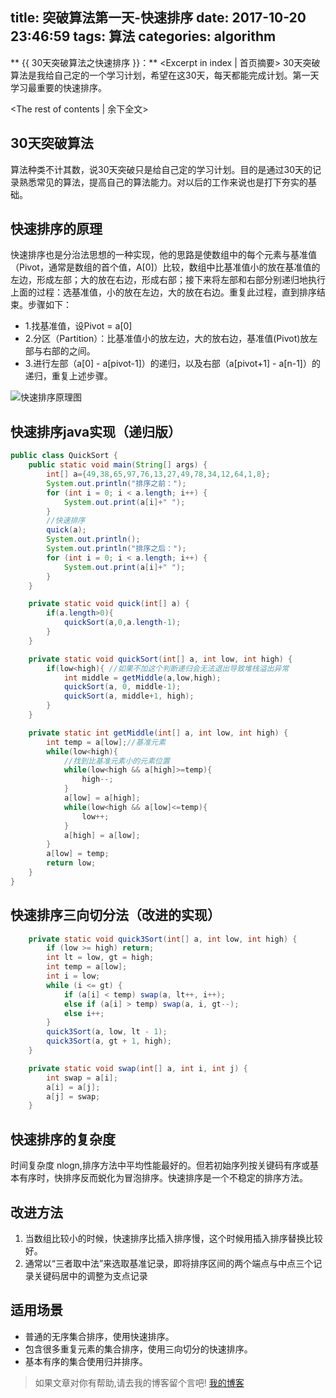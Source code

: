 title: 突破算法第一天-快速排序
date: 2017-10-20 23:46:59
tags: 算法
categories: algorithm
---
** {{ 30天突破算法之快速排序 }}：** <Excerpt in index | 首页摘要>
    30天突破算法是我给自己定的一个学习计划，希望在这30天，每天都能完成计划。第一天学习最重要的快速排序。
<!-- more -->
<The rest of contents | 余下全文>

## 30天突破算法
算法种类不计其数，说30天突破只是给自己定的学习计划。目的是通过30天的记录熟悉常见的算法，提高自己的算法能力。对以后的工作来说也是打下夯实的基础。

## 快速排序的原理
快速排序也是分治法思想的一种实现，他的思路是使数组中的每个元素与基准值（Pivot，通常是数组的首个值，A[0]）比较，数组中比基准值小的放在基准值的左边，形成左部；大的放在右边，形成右部；接下来将左部和右部分别递归地执行上面的过程：选基准值，小的放在左边，大的放在右边。重复此过程，直到排序结束。步骤如下：
* 1.找基准值，设Pivot = a[0] 
* 2.分区（Partition）：比基准值小的放左边，大的放右边，基准值(Pivot)放左部与右部的之间。
* 3.进行左部（a[0] - a[pivot-1]）的递归，以及右部（a[pivot+1] - a[n-1]）的递归，重复上述步骤。

![快速排序原理图](http://o7kalf5h3.bkt.clouddn.com/quicksort.jpg)

## 快速排序java实现（递归版）
```java
public class QuickSort {
    public static void main(String[] args) {
        int[] a={49,38,65,97,76,13,27,49,78,34,12,64,1,8};
        System.out.println("排序之前：");
        for (int i = 0; i < a.length; i++) {
            System.out.print(a[i]+" ");
        }
        //快速排序
        quick(a);
        System.out.println();
        System.out.println("排序之后：");
        for (int i = 0; i < a.length; i++) {
            System.out.print(a[i]+" ");
        }
    }

    private static void quick(int[] a) {
        if(a.length>0){
            quickSort(a,0,a.length-1);
        }
    }

    private static void quickSort(int[] a, int low, int high) {
        if(low<high){ //如果不加这个判断递归会无法退出导致堆栈溢出异常
            int middle = getMiddle(a,low,high);
            quickSort(a, 0, middle-1);
            quickSort(a, middle+1, high);
        }
    }

    private static int getMiddle(int[] a, int low, int high) {
        int temp = a[low];//基准元素
        while(low<high){
            //找到比基准元素小的元素位置
            while(low<high && a[high]>=temp){
                high--;
            }
            a[low] = a[high]; 
            while(low<high && a[low]<=temp){
                low++;
            }
            a[high] = a[low];
        }
        a[low] = temp;
        return low;
    }
}
```

## 快速排序三向切分法（改进的实现）
```java
    private static void quick3Sort(int[] a, int low, int high) {
        if (low >= high) return;
        int lt = low, gt = high;
        int temp = a[low];
        int i = low;
        while (i <= gt) {
            if (a[i] < temp) swap(a, lt++, i++);
            else if (a[i] > temp) swap(a, i, gt--);
            else i++;
        }
        quick3Sort(a, low, lt - 1);
        quick3Sort(a, gt + 1, high);
    }

    private static void swap(int[] a, int i, int j) {
        int swap = a[i];
        a[i] = a[j];
        a[j] = swap;
    }
```

## 快速排序的复杂度
时间复杂度 nlogn,排序方法中平均性能最好的。但若初始序列按关键码有序或基本有序时，快排序反而蜕化为冒泡排序。快速排序是一个不稳定的排序方法。

## 改进方法
1. 当数组比较小的时候，快速排序比插入排序慢，这个时候用插入排序替换比较好。
2. 通常以“三者取中法”来选取基准记录，即将排序区间的两个端点与中点三个记录关键码居中的调整为支点记录

## 适用场景
- 普通的无序集合排序，使用快速排序。 
- 包含很多重复元素的集合排序，使用三向切分的快速排序。
- 基本有序的集合使用归并排序。




> 如果文章对你有帮助,请去我的博客留个言吧! [我的博客][1]

[1]: http://geeksblog.cc
